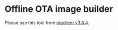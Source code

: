 # Offline OTA image builder

Please use this tool from [otaclient v3.8.4](https://github.com/tier4/ota-client/releases/tag/v3.8.4).
